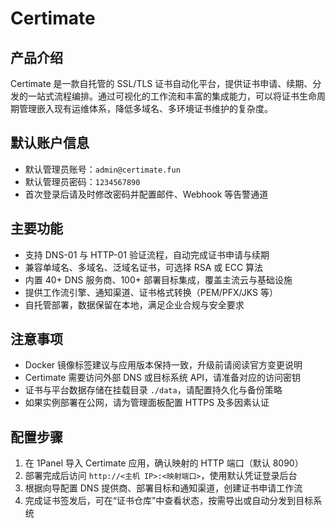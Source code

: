 # Certimate

## 产品介绍
Certimate 是一款自托管的 SSL/TLS 证书自动化平台，提供证书申请、续期、分发的一站式流程编排。通过可视化的工作流和丰富的集成能力，可以将证书生命周期管理嵌入现有运维体系，降低多域名、多环境证书维护的复杂度。

## 默认账户信息
- 默认管理员账号：`admin@certimate.fun`
- 默认管理员密码：`1234567890`
- 首次登录后请及时修改密码并配置邮件、Webhook 等告警通道

## 主要功能
- 支持 DNS-01 与 HTTP-01 验证流程，自动完成证书申请与续期
- 兼容单域名、多域名、泛域名证书，可选择 RSA 或 ECC 算法
- 内置 40+ DNS 服务商、100+ 部署目标集成，覆盖主流云与基础设施
- 提供工作流引擎、通知渠道、证书格式转换（PEM/PFX/JKS 等）
- 自托管部署，数据保留在本地，满足企业合规与安全要求

## 注意事项
- Docker 镜像标签建议与应用版本保持一致，升级前请阅读官方变更说明
- Certimate 需要访问外部 DNS 或目标系统 API，请准备对应的访问密钥
- 证书与平台数据存储在挂载目录 `./data`，请配置持久化与备份策略
- 如果实例部署在公网，请为管理面板配置 HTTPS 及多因素认证

## 配置步骤
1. 在 1Panel 导入 Certimate 应用，确认映射的 HTTP 端口（默认 8090）
2. 部署完成后访问 `http://<主机 IP>:<映射端口>`，使用默认凭证登录后台
3. 根据向导配置 DNS 提供商、部署目标和通知渠道，创建证书申请工作流
4. 完成证书签发后，可在“证书仓库”中查看状态，按需导出或自动分发到目标系统
